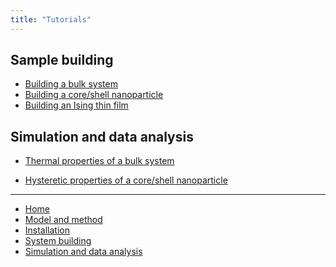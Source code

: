 ```yaml
---
title: "Tutorials"
---
```



## Sample building

- [Building a bulk system](/vegas/tutorials/system-building/building-a-bulk-system/)
- [Building a core/shell nanoparticle](/vegas/tutorials/system-building/building-a-core-shell-nanoparticle/)
- [Building an Ising thin film](/vegas/tutorials/system-building/building-an-ising-thin-film/)

## Simulation and data analysis

- [Thermal properties of a bulk system](/vegas/tutorials/simulation-and-data-analysis/thermal-properties-of-a-bulk-system/)

- [Hysteretic properties of a core/shell nanoparticle](/vegas/tutorials/simulation-and-data-analysis/hysteretic-properties-of-a-core-shell-nanoparticle/
)

---

* [Home](/vegas/)
* [Model and method](/vegas/model-and-method/)
* [Installation](/vegas/installation/)
* [System building](/vegas/system-building/)
* [Simulation and data analysis](/vegas/simulation-and-data-analysis/)